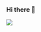 ### Hi there 👋
<a href="https://opgc.me/#/users/seaking7" target="_blank"><img src="https://api.opgc.me/githubs/users/seaking7/tag/?theme=basic" /></a>

<!--[![seaking7's GitHub stats](https://github-readme-stats.vercel.app/api?username=seaking7)](https://github.com/anuraghazra/github-readme-stats)
**seaking7/seaking7** is a ✨ _special_ ✨ repository because its `README.md` (this file) appears on your GitHub profile.

Here are some ideas to get you started:

- 🔭 I’m currently working on ...
- 🌱 I’m currently learning ...
- 👯 I’m looking to collaborate on ...
- 🤔 I’m looking for help with ...
- 💬 Ask me about ...
- 📫 How to reach me: ...
- 😄 Pronouns: ...
- ⚡ Fun fact: ...
-->
